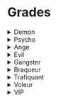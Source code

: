 # Grades

<details>

<summary>Demon</summary>

`/balancetop force` - Permet de forcer le rafraichissement du baltop

Permet de **reroll** l'entièreté des crates

Vous êtes **exclus** de l'affichage de la commande `/near`

Permet de `/heal` un autre joueur

`/pweather` - Permet de modifier votre météo

Accès a 8 plots

</details>

<details>

<summary>Psycho</summary>

`/afk` - Permet d'afficher son statut d'AFK

`/clearinventory` - Permet de clear son inventaire

`/hat` - Permet de mettre un item comme chapeau

Le /repair affecte aussi votre armure équipée

`/speed` - Permet de modifier votre vitesse de déplacement (Fly)

Accès a 6 plots

</details>

<details>

<summary>Ange</summary>

`/heal` - Permet de se heal durant un combat

`/msgtoggle` - Permet de désactiver vos messages privés

Accès a 5 plots

</details>

<details>

<summary>Evil</summary>

`/nick` - Permet de changer votre pseudo avec de la couleur

`/speed` - Permet de modifier votre vitesse de déplacement (Marche)

Lors de la connexion vous ne serez pas téléporté au spawn

`/p music` - Permet de choisir la musique de son plot

</details>

<details>

<summary>Gangster</summary>

`/repair all` - Permet de réparer tout vos items via une commande

Accès a 4 plots

</details>

<details>

<summary>Braqueur</summary>

Permet d'utiliser des codes de couleur dans la commande /msg.

`/repair` - Permet de réparer vos items via une commande

Accès a 3 plots

`/p flag set weather` - Permet de choisir la météo sur ton plot

</details>

<details>

<summary>Trafiquant</summary>

`/near` - Permet de voir les joueurs à proximité

`/enderchest` - Permet d'ouvrir un coffre virutel

`/p setbiome` - Permet de choisir le biome de ton plot

</details>

<details>

<summary>Voleur</summary>

`/fly` - Permet de fly&#x20;

Vous ne serez jamais kick pour AFK

Vous pouvez utiliser les codes de couleurs dans le /p chat

Accès a 2 plots

`/plot clear` - Permet de réinitialiser votre plot

</details>

<details>

<summary>VIP</summary>

`/trash` - Accès à jeter des items via le menu

`/key` - Permet d'ouvrir toutes vos clés

`/maxrankup` - Permet de rankup du rang A à Z en une commande

`/maxprestige` - Permet d'atteindre le prestige maximum en une commande

`/p deny *` - Permet de bannir tout les joueurs de votre plot

</details>

